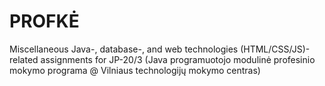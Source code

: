 # PROFKĖ
Miscellaneous Java-, database-, and web technologies (HTML/CSS/JS)-related assignments for JP-20/3 (Java programuotojo modulinė profesinio mokymo programa @ Vilniaus technologijų mokymo centras)
